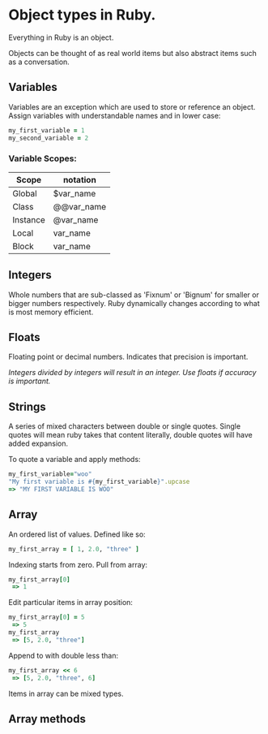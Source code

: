 # Object types in Ruby.

Everything in Ruby is an object.

Objects can be thought of as real world items but also abstract items such as a conversation.

## Variables

Variables are an exception which are used to store or reference an object. Assign variables with understandable names and in lower case:

```ruby
my_first_variable = 1
my_second_variable = 2
```

### Variable Scopes:

Scope    | notation
---------|-----------
Global   | $var_name
Class    | @@var_name
Instance | @var_name
Local    | var_name
Block    | var_name

## Integers
Whole numbers that are sub-classed as 'Fixnum' or 'Bignum' for smaller or bigger numbers respectively. Ruby dynamically changes according to what is most memory efficient.

## Floats
Floating point or decimal numbers. Indicates that precision is important. 

*Integers divided by integers will result in an integer. Use floats if accuracy is important.*

## Strings
A series of mixed characters between double or single quotes. Single quotes will mean ruby takes that content literally, double quotes will have added expansion. 

To quote a variable and apply methods:
```ruby
my_first_variable="woo"
"My first variable is #{my_first_variable}".upcase
=> "MY FIRST VARIABLE IS WOO"
```

## Array
An ordered list of values. Defined like so:
```ruby
my_first_array = [ 1, 2.0, "three" ]
```
Indexing starts from zero. Pull from array:
```ruby
my_first_array[0]
 => 1
```
Edit particular items in array position:
```ruby
my_first_array[0] = 5
 => 5
my_first_array
 => [5, 2.0, "three"]
```
Append to with double less than:
```ruby
my_first_array << 6
 => [5, 2.0, "three", 6]
```
Items in array can be mixed types.

## Array methods

